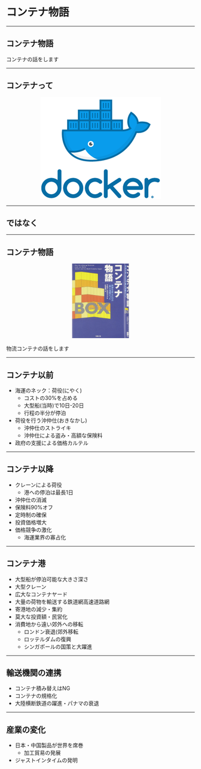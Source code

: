 # コンテナ物語

---

## コンテナ物語

コンテナの話をします

---

## コンテナって

<div style="text-align:center;">
  <img src="docker.png" style="height:auto;" />
</div>

---

## ではなく

---

## コンテナ物語

<div style="text-align:center;">
  <img src="book_image.jpg" style="width:30%;" />
</div>

物流コンテナの話をします

---

## コンテナ以前
- 海運のネック：荷役(にやく)
  - コストの30%を占める
  - 大型船(当時)で10日-20日
  - 行程の半分が停泊
- 荷役を行う沖仲仕(おきなかし)
  - 沖仲仕のストライキ
  - 沖仲仕による盗み・高額な保険料
- 政府の支援による価格カルテル

---

## コンテナ以降
- クレーンによる荷役
  - 港への停泊は最長1日
- 沖仲仕の消滅
- 保険料90%オフ
- 定時制の確保
- 投資価格増大
- 価格競争の激化
  - 海運業界の寡占化

---

## コンテナ港
- 大型船が停泊可能な大きさ深さ
- 大型クレーン
- 広大なコンテナヤード
- 大量の荷物を輸送する鉄道網高速道路網
- 寄港地の減少・集約
- 莫大な投資額・民営化
- 消費地から遠い郊外への移転
  - ロンドン衰退(郊外移転
  - ロッテルダムの復興
  - シンガポールの国策と大躍進

---

## 輸送機関の連携
- コンテナ積み替えはNG
- コンテナの規格化
- 大陸横断鉄道の躍進・パナマの衰退

---

## 産業の変化
- 日本・中国製品が世界を席巻
  - 加工貿易の発展
- ジャストインタイムの発明
